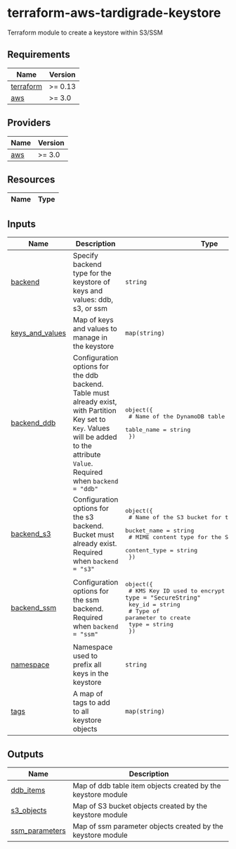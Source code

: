 # terraform-aws-tardigrade-keystore

Terraform module to create a keystore within S3/SSM


<!-- BEGIN TFDOCS -->
## Requirements

| Name | Version |
|------|---------|
| <a name="requirement_terraform"></a> [terraform](#requirement\_terraform) | >= 0.13 |
| <a name="requirement_aws"></a> [aws](#requirement\_aws) | >= 3.0 |

## Providers

| Name | Version |
|------|---------|
| <a name="provider_aws"></a> [aws](#provider\_aws) | >= 3.0 |

## Resources

| Name | Type |
|------|------|

## Inputs

| Name | Description | Type | Default | Required |
|------|-------------|------|---------|:--------:|
| <a name="input_backend"></a> [backend](#input\_backend) | Specify backend type for the keystore of keys and values: ddb, s3, or ssm | `string` | n/a | yes |
| <a name="input_keys_and_values"></a> [keys\_and\_values](#input\_keys\_and\_values) | Map of keys and values to manage in the keystore | `map(string)` | n/a | yes |
| <a name="input_backend_ddb"></a> [backend\_ddb](#input\_backend\_ddb) | Configuration options for the ddb backend. Table must already exist, with Partition Key set to `Key`. Values will be added to the attribute `Value`. Required when `backend = "ddb"` | <pre>object({<br>    # Name of the DynamoDB table for the keystore<br>    table_name = string<br>  })</pre> | `null` | no |
| <a name="input_backend_s3"></a> [backend\_s3](#input\_backend\_s3) | Configuration options for the s3 backend. Bucket must already exist. Required when `backend = "s3"` | <pre>object({<br>    # Name of the S3 bucket for the keystore<br>    bucket_name = string<br>    # MIME content type for the S3 objects<br>    content_type = string<br>  })</pre> | `null` | no |
| <a name="input_backend_ssm"></a> [backend\_ssm](#input\_backend\_ssm) | Configuration options for the ssm backend. Required when `backend = "ssm"` | <pre>object({<br>    # KMS Key ID used to encrypt the parameter, when `type = "SecureString"`<br>    key_id = string<br>    # Type of parameter to create<br>    type = string<br>  })</pre> | `null` | no |
| <a name="input_namespace"></a> [namespace](#input\_namespace) | Namespace used to prefix all keys in the keystore | `string` | `null` | no |
| <a name="input_tags"></a> [tags](#input\_tags) | A map of tags to add to all keystore objects | `map(string)` | `{}` | no |

## Outputs

| Name | Description |
|------|-------------|
| <a name="output_ddb_items"></a> [ddb\_items](#output\_ddb\_items) | Map of ddb table item objects created by the keystore module |
| <a name="output_s3_objects"></a> [s3\_objects](#output\_s3\_objects) | Map of S3 bucket objects created by the keystore module |
| <a name="output_ssm_parameters"></a> [ssm\_parameters](#output\_ssm\_parameters) | Map of ssm parameter objects created by the keystore module |

<!-- END TFDOCS -->
